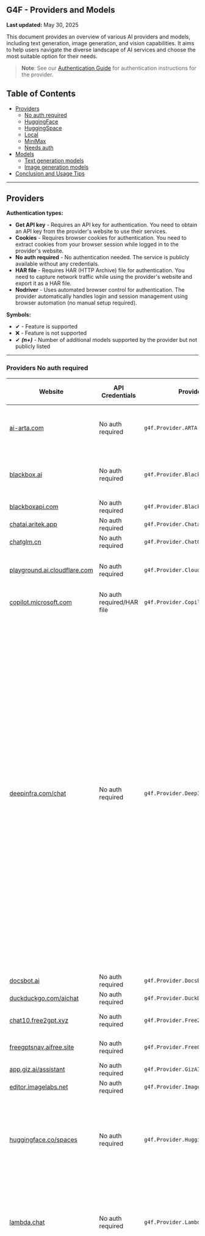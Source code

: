 ## G4F - Providers and Models

**Last updated:** May 30, 2025

This document provides an overview of various AI providers and models, including text generation, image generation, and vision capabilities. It aims to help users navigate the diverse landscape of AI services and choose the most suitable option for their needs.

> **Note**: See our [Authentication Guide](authentication.md) for authentication instructions for the provider.

## Table of Contents
  - [Providers](#providers)
    - [No auth required](#providers-not-needs-auth)
    - [HuggingFace](#providers-huggingface)
    - [HuggingSpace](#providers-huggingspace)
    - [Local](#providers-local)
    - [MiniMax](#providers-minimax)
    - [Needs auth](#providers-needs-auth)
  - [Models](#models)
    - [Text generation models](#text-generation-models)
    - [Image generation models](#image-generation-models)
  - [Conclusion and Usage Tips](#conclusion-and-usage-tips)

---
## Providers
**Authentication types:**
- **Get API key** - Requires an API key for authentication. You need to obtain an API key from the provider's website to use their services.
- **Cookies** - Requires browser cookies for authentication. You need to extract cookies from your browser session while logged in to the provider's website.
- **No auth required** - No authentication needed. The service is publicly available without any credentials.
- **HAR file** - Requires HAR (HTTP Archive) file for authentication. You need to capture network traffic while using the provider's website and export it as a HAR file.
- **Nodriver** - Uses automated browser control for authentication. The provider automatically handles login and session management using browser automation (no manual setup required).

**Symbols:**
- ✔ - Feature is supported
- ❌ - Feature is not supported
- ✔ _**(n+)**_ - Number of additional models supported by the provider but not publicly listed

---
### Providers No auth required
| Website | API Credentials | Provider | Text generation | Image generation | Audio generation | Video generation | Vision (Image Upload) | Status |
|----------|-------------|--------------|---------------|--------|--------|------|------|------|
|[ai-arta.com](https://ai-arta.com)|No auth required|`g4f.Provider.ARTA`|❌|`flux, flux-dev, flux-pro, gpt-image, sdxl-1.0 sdxl-l` _**(51+)**_|❌|❌|❌|![](https://img.shields.io/badge/Active-brightgreen)|
|[blackbox.ai](https://www.blackbox.ai)|No auth required|`g4f.Provider.Blackbox`|`blackboxai, gpt-4.1-mini, gpt-4.1-nano, gpt-4, gpt-4o, gpt-4o-mini` _**(29+)**_||❌|❌|❌|✔|![](https://img.shields.io/badge/Active-brightgreen)|
|[blackboxapi.com](https://www.blackboxapi.com)|No auth required|`g4f.Provider.Blackboxapi`|`llama-3.1-70b`|❌|❌|❌|❌|![](https://img.shields.io/badge/Active-brightgreen)|
|[chatai.aritek.app](https://chatai.aritek.app)|No auth required|`g4f.Provider.Chatai`|`gpt-4o-mini`|❌|❌|❌|❌|![](https://img.shields.io/badge/Active-brightgreen)|
|[chatglm.cn](https://chatglm.cn)|No auth required|`g4f.Provider.ChatGLM`|`glm-4`|❌|❌|❌|❌|![](https://img.shields.io/badge/Active-brightgreen)|
|[playground.ai.cloudflare.com](https://playground.ai.cloudflare.com)|No auth required|`g4f.Provider.Cloudflare`|`llama-2-7b, llama-3-8b, llama-3.1-8b, llama-3.2-1b, qwen-1.5-7b`|❌|❌|❌|❌|![Error](https://img.shields.io/badge/Active-brightgreen)|
|[copilot.microsoft.com](https://copilot.microsoft.com)|No auth required/HAR file|`g4f.Provider.Copilot`|`gpt-4, o1`|`dall-e-3`|❌|❌|❌|![](https://img.shields.io/badge/Active-brightgreen)|
|[deepinfra.com/chat](https://deepinfra.com/chat)|No auth required|`g4f.Provider.DeepInfraChat`|`deepseek-prover-v2-671b, qwen-3-235b, qwen-3-30b, qwen-3-32b, qwen-3-14b, llama-4-maverick, llama-4-maverick, phi-4-reasoning-plus, qwq-32b, deepseek-v3-0324, deepseek-r1-0528, gemma-3-27b, gemma-3-12b, phi-4-multimodal, llama-3.1-8b, llama-3.2-90b, llama-3.3-70b, deepseek-v3, mixtral-small-24b, deepseek-r1-turbo, deepseek-r1, deepseek-r1-distill-llama-70b, deepseek-r1-distill-qwen-32b, phi-4, wizardlm-2-8x22b, qwen-2-72b, dolphin-2.6, dolphin-2.9, airoboros-70b, lzlv-70b, wizardlm-2-7b, mixtral-8x22b`|❌|❌|❌|`llama-3.2-90b, minicpm-2.5`|![](https://img.shields.io/badge/Active-brightgreen)|
|[docsbot.ai](https://docsbot.ai)|No auth required|`g4f.Provider.DocsBot`|`gpt-4o`|❌|❌|❌|✔|![](https://img.shields.io/badge/Active-brightgreen)|
|[duckduckgo.com/aichat](https://duckduckgo.com/aichat)|No auth required|`g4f.Provider.DuckDuckGo`|✔|❌|❌|❌|❌|![](https://img.shields.io/badge/Active-brightgreen)|
|[chat10.free2gpt.xyz](https://chat10.free2gpt.xyz)|No auth required|`g4f.Provider.Free2GPT`|`gemini-1.5-pro, gemini-1.5-flash`|❌|❌|❌|❌|![](https://img.shields.io/badge/Active-brightgreen)|
|[freegptsnav.aifree.site](https://freegptsnav.aifree.site)|No auth required|`g4f.Provider.FreeGpt`|`gemini-1.5-pro, gemini-1.5-flash`|❌|❌|❌|❌|![](https://img.shields.io/badge/Active-brightgreen)|
|[app.giz.ai/assistant](https://app.giz.ai/assistant)|No auth required|`g4f.Provider.GizAI`|`gemini-1.5-flash`|❌|❌|❌|❌|![](https://img.shields.io/badge/Active-brightgreen)|
|[editor.imagelabs.net](editor.imagelabs.net)|No auth required|`g4f.Provider.ImageLabs`|❌|`sdxl-turbo`|❌|❌|❌|![](https://img.shields.io/badge/Active-brightgreen)|
|[huggingface.co/spaces](https://huggingface.co/spaces)|No auth required|`g4f.Provider.HuggingSpace`|`qwen-2-72b, qwen-3-235b, qwen-3-32b, qwen-3-30b, qwen-3-14b, qwen-3-4b, qwen-3-1.7b, qwen-3-0.6b, command-r-plus, command-r, command-r7b`|`flux-dev, sd-3.5-large`|❌|❌|❌|![](https://img.shields.io/badge/Active-brightgreen)|
|[lambda.chat](https://lambda.chat)|No auth required|`g4f.Provider.LambdaChat`|`deepseek-v3, deepseek-r1, hermes-3, hermes-3-405b, nemotron-70b, llama-3.3-70b, qwen-2.5-coder-32b` _**(1+)**_|❌|❌|❌|❌|![](https://img.shields.io/badge/Active-brightgreen)|
|[legacy.lmarena.ai](https://legacy.lmarena.ai)|No auth required|`g4f.Provider.LegacyLMArena`|`claude-3.7-sonnet, claude-3.7-sonnet-thinking, gpt-4o, grok-3, gemini-2.0-flash-thinking, gemini-2.0-pro, deepseek-r1, gemini-2.0-flash, o1, qwen-2.5-max, o3-mini, o3, o4-mini, deepseek-v3, deepseek-v3-0324, qwen-plus, glm-4-plus, o1-mini, gemini-1.5-pro, grok-2, claude-3.5-sonnet, qwen-2.5-plus, deepseek-v2.5, gpt-4o-mini, gemini-1.5-flash, llama-3.1-405b, nemotron-70b, grok-2-mini, qwen-max, qwen-2.5-72b, qwen-2.5-vl-32b, qwen-2.5-vl-72b, gpt-4-turbo, llama-3.3-70b, nemotron-49b, mistral-large, mistral-medium, pixtral-large, gpt-4, gpt-4.1, gpt-4.1-mini, gpt-4.1-nano, llama-3.1-70b, nemotron-253b, claude-3-opus, tulu-3-70b, claude-3.5-haiku, reka-core, gemma-2-27b, gemma-3-27b, gemma-3-12b, gemma-3-4b, deepseek-v2, qwen-2.5-coder-32b, gemma-2-9b, command-r-plus, command-a, deepseek-coder-v2, nemotron-51b, mistral-small-24b, mistral-small-3.1-24b, nemotron-4-340b, glm-4, llama-3-70b, llama-4-maverick, llama-4-scout, reka-flash, phi-4, claude-3-sonnet, qwen-2-72b, qwen-3-235b, qwen-3-30b, qwen-3-32b, tulu-3-8b, command-r, codestral, claude-3-haiku, llama-3.1-8b, qwen-1.5-110b, qwq-32b, llama-3-8b, qwen-1.5-72b, gemma-2-2b, qwen-vl-max, gemini-2.5-pro, gemini-2.5-flash, mixtral-8x22b, qwen-1.5-32b, qwen-1.5-14b, qwen-1.5-7b, qwen-1.5-4b, mistral-next, phi-3-medium, phi-3-small, phi-3-mini, tulu-2-70b, llama-2-70b, llama-2-13b, llama-2-7b, hermes-2-dpo, pplx-70b-online, pplx-7b-online, deepseek-67b, openhermes-2.5-7b, mistral-7b, llama-3.2-3b, llama-3.2-1b, codellama-34b, codellama-70b, qwen-14b, gpt-3.5-turbo, mixtral-8x7b, dbrx-instruct, llama-13b`  _**(54+)**_ |❌|❌|❌|`claude-3.7-sonnet, claude-3.7-sonnet-thinking, gpt-4o, gemini-2.0-flash, o3, o4-mini, gemini-1.5-pro, claude-3.5-sonnet, gpt-4o-mini, gemini-1.5-flash, qwen-2.5-vl-32b, qwen-2.5-vl-72b, mistral-medium, pixtral-large, gpt-4.1, gpt-4.1-mini, gpt-4.1-nano, claude-3-opus, claude-3.5-haiku, reka-core, gemma-3-27b, mistral-small-3.1-24b, llama-4-maverick, llama-4-scout, reka-flash, claude-3-sonnet, claude-3-haiku, qwen-vl-max, gemini-2.5-pro, gemini-2.5-flash, amazon-nova-pro, amazon-nova-lite, step-1o-vision, c4ai-aya-vision-32b, pixtral-12b _**(12+)**_`|![](https://img.shields.io/badge/Active-brightgreen)|
|[oi-vscode-server-2.onrender.com](https://oi-vscode-server-2.onrender.com)|No auth required|`g4f.Provider.OIVSCodeSer2`|`gpt-4o-mini`|❌|❌|❌|✔|![Error](https://img.shields.io/badge/Active-brightgreen)|
|[oi-vscode-server-5.onrender.com](https://oi-vscode-server-5.onrender.com)|No auth required|`g4f.Provider.OIVSCodeSer5`|`gpt-4.1-mini`|❌|❌|❌|✔|![Error](https://img.shields.io/badge/Active-brightgreen)|
|[oi-vscode-server-0501.onrender.com](https://oi-vscode-server-0501.onrender.com)|No auth required|`g4f.Provider.OIVSCodeSer0501`|`gpt-4.1-mini`|❌|❌|❌|✔|![Error](https://img.shields.io/badge/Active-brightgreen)|
|[openai.fm](https://www.openai.fm)|No auth required|`g4f.Provider.OpenAIFM`|❌|❌|`gpt-4o-mini-tts`|❌|✔|![Error](https://img.shields.io/badge/Active-brightgreen)|
|[labs.perplexity.ai](https://labs.perplexity.ai)|No auth required|`g4f.Provider.PerplexityLabs`|`sonar, sonar-pro, sonar-reasoning, sonar-reasoning-pro`|❌|❌|❌|❌|![Error](https://img.shields.io/badge/Active-brightgreen)|
|[pollinations.ai](https://pollinations.ai)|No auth required/[Get API key](https://auth.pollinations.ai)|`g4f.Provider.PollinationsAI`|`gpt-4o-mini, gpt-4.1-nano, gpt-4, gpt-4o, gpt-4.1, o4-mini, gpt-4.1-mini, command-r-plus, gemini-2.5-flash, gemini-2.0-flash-thinking, qwen-2.5-coder-32b, llama-3.3-70b, llama-4-scout, mistral-small-3.1-24b, deepseek-r1, deepseek-r1-distill-llama-70b, deepseek-r1-distill-qwen-32b, phi-4, qwq-32b, deepseek-v3, deepseek-v3-0324, grok-3-mini` _**(4+)**_|`flux, flux-pro, flux-dev, flux-schnell, dall-e-3, sdxl-turbo, gpt-image`|`gpt-4o-mini-audio`|❌|`gpt-4o, gpt-4o-mini, o1-mini, o3-mini, o4-mini`|![](https://img.shields.io/badge/Active-brightgreen)|
|[pollinations.ai](https://pollinations.ai)|No auth required|`g4f.Provider.PollinationsImage`|❌|`flux, flux-pro, flux-dev, flux-schnell, dall-e-3, sdxl-turbo, gpt-image`|❌|❌|❌|![](https://img.shields.io/badge/Active-brightgreen)|
|[teach-anything.com](https://www.teach-anything.com)|No auth required|`g4f.Provider.TeachAnything`|`gemini-1.5-pro, gemini-1.5-flash`|❌|❌|❌|❌|![](https://img.shields.io/badge/Active-brightgreen)|
|[together.xyz](https://together.xyz)|No auth required|`g4f.Provider.Together`|`llama-3.2-3b, llama-2-70b, llama-3-70b, llama-3.2-90b, llama-3.3-70b, llama-4-scout, llama-3.1-8b, llama-3.2-11b, llama-3-8b, llama-3.1-70b, llama-3.1-405b, llama-4-maverick, deepseek-r1, deepseek-r1-0528, deepseek-v3-0324, deepseek-r1-distill-llama-70b, deepseek-r1-distill-qwen-1.5b, deepseek-r1-distill-qwen-14b, deepseek-v3, qwen-2.5-vl-72b, qwen-2.5-coder-32b, qwen-2.5-7b, qwen-2-vl-72b, qwq-32b, qwen-2.5-72b, qwen-3-235b, qwen-2-72b, mixtral-8x7b, mistral-small-24b, mistral-7b, gemma-2-27b, nemotron-70b, hermes-2-dpo, r1-1776`|`flux, flux-schnell, flux-pro, flux-redux, flux-depth, flux-canny, flux-kontext-max, flux-dev-lora, flux-dev, flux-kontext-pro`|❌|❌|``|![](https://img.shields.io/badge/Active-brightgreen)|
|[websim.ai](https://websim.ai)|No auth required|`g4f.Provider.Websim`|`gemini-1.5-pro, gemini-1.5-flash`|`flux`|❌|❌|❌|![](https://img.shields.io/badge/Active-brightgreen)|
|[chat-gpt.com](https://chat-gpt.com)|No auth required|`g4f.Provider.WeWordle`|`gpt-4`|❌|❌|❌|❌|![](https://img.shields.io/badge/Active-brightgreen)|
|[chat9.yqcloud.top](https://chat9.yqcloud.top)|No auth required|`g4f.Provider.Yqcloud`|`gpt-4`|✔|❌|❌|❌|![](https://img.shields.io/badge/Active-brightgreen)|

---
### Providers HuggingSpace
| Website | API Credentials | Provider | Text generation | Image generation | Audio generation | Video generation | Vision (Image Upload) | Status |
|----------|-------------|--------------|---------------|--------|--------|------|------|------|
|[black-forest-labs-flux-1-dev.hf.space](https://black-forest-labs-flux-1-dev.hf.space)|[Get API key](https://huggingface.co/settings/tokens)|`g4f.Provider.BlackForestLabs_Flux1Dev`|❌|`flux, flux-dev`|❌|❌|❌|![](https://img.shields.io/badge/Active-brightgreen)|
|[black-forest-labs-flux-1-schnell.hf.space](https://black-forest-labs-flux-1-schnell.hf.space)|[Get API key](https://huggingface.co/settings/tokens)|`g4f.Provider.BlackForestLabs_Flux1Schnell`|❌|`flux, flux-schnell`|❌|❌|❌|![](https://img.shields.io/badge/Active-brightgreen)|
|[cohereforai-c4ai-command.hf.space](https://cohereforai-c4ai-command.hf.space)|[Get API key](https://huggingface.co/settings/tokens)|`g4f.Provider.CohereForAI_C4AI_Command`|`command-r-plus, command-r, command-r7b`|❌|❌|❌|❌|![](https://img.shields.io/badge/Active-brightgreen)|
|[huggingface.co/spaces/deepseek-ai/Janus-Pro-7B](https://huggingface.co/spaces/deepseek-ai/Janus-Pro-7B)|[Get API key](https://huggingface.co/settings/tokens)|`g4f.Provider.DeepseekAI_Janus_Pro_7b`|✔|✔|❌|❌|❌|![](https://img.shields.io/badge/Active-brightgreen)|
|[roxky-flux-1-dev.hf.space](https://roxky-flux-1-dev.hf.space)|[Get API key](https://huggingface.co/settings/tokens)|`g4f.Provider.G4F`|✔ _**(1+)**_|✔ _**(4+)**_|❌|❌|✔ _**(1+)**_|![](https://img.shields.io/badge/Active-brightgreen)|
|[microsoft-phi-4-multimodal.hf.space](https://microsoft-phi-4-multimodal.hf.space)|[Get API key](https://huggingface.co/settings/tokens)|`g4f.Provider.Microsoft_Phi_4`|`phi-4`|❌|❌|❌|`phi-4`|![](https://img.shields.io/badge/Active-brightgreen)|
|[qwen-qwen2-5.hf.space](https://qwen-qwen2-5.hf.space)|[Get API key](https://huggingface.co/settings/tokens)|`g4f.Provider.Qwen_Qwen_2_5`|`qwen-2.5`|❌|❌|❌|❌|![](https://img.shields.io/badge/Active-brightgreen)|
|[qwen-qwen2-5-1m-demo.hf.space](https://qwen-qwen2-5-1m-demo.hf.space)|[Get API key](https://huggingface.co/settings/tokens)|`g4f.Provider.Qwen_Qwen_2_5M`|`qwen-2.5-1m`|❌|❌|❌|❌|![](https://img.shields.io/badge/Active-brightgreen)|
|[qwen-qwen2-5-max-demo.hf.space](https://qwen-qwen2-5-max-demo.hf.space)|[Get API key](https://huggingface.co/settings/tokens)|`g4f.Provider.Qwen_Qwen_2_5_Max`|`qwen-2-5-max`|❌|❌|❌|❌|![](https://img.shields.io/badge/Active-brightgreen)|
|[qwen-qwen2-72b-instruct.hf.space](https://qwen-qwen2-72b-instruct.hf.space)|[Get API key](https://huggingface.co/settings/tokens)|`g4f.Provider.Qwen_Qwen_2_72B`|`qwen-2-72b`|❌|❌|❌|❌|![](https://img.shields.io/badge/Active-brightgreen)|
|[qwen-qwen2-72b-instruct.hf.space](https://qwen-qwen2-72b-instruct.hf.space)|[Get API key](https://huggingface.co/settings/tokens)|`g4f.Provider.Qwen_Qwen_3`|`qwen-3-235b, qwen-3-32b, qwen-3-30b, qwen-3-14b, qwen-3-4b, qwen-3-1.7b, qwen-3-0.6b`|❌|❌|❌|❌|![](https://img.shields.io/badge/Active-brightgreen)|
|[stabilityai-stable-diffusion-3-5-large.hf.space](https://stabilityai-stable-diffusion-3-5-large.hf.space)|[Get API key](https://huggingface.co/settings/tokens)|`g4f.Provider.StabilityAI_SD35Large`|❌|`sd-3.5-large`|❌|❌|❌|![](https://img.shields.io/badge/Active-brightgreen)|

---
### Providers Needs Auth
| Website | API Credentials | Provider | Text generation | Image generation | Audio generation | Video generation | Vision (Image Upload) | Status |
|----------|-------------|--------------|---------------|--------|--------|------|------|------|
|[console.anthropic.com](https://console.anthropic.com)|[Get API key](https://console.anthropic.com/settings/keys)|`g4f.Provider.Anthropic`|✔|❌|❌|❌|❌|![](https://img.shields.io/badge/Active-brightgreen)|
|[bing.com/images/create](https://www.bing.com/images/create)|[Cookies](https://www.bing.com)|`g4f.Provider.BingCreateImages`|❌|`dall-e-3`|❌|❌|❌|![](https://img.shields.io/badge/Active-brightgreen)|
|[blackbox.ai](https://www.blackbox.ai)|[HAR file](https://www.blackbox.ai)|`g4f.Provider.BlackboxPro`|✔|✔|❌|❌|✔|![](https://img.shields.io/badge/Active-brightgreen)|
|[cablyai.com/chat](https://cablyai.com/chat)|[Get API key](https://cablyai.com)|`g4f.Provider.CablyAI`|✔|✔|❌|❌|✔|![](https://img.shields.io/badge/Active-brightgreen)|
|[inference.cerebras.ai](https://inference.cerebras.ai/)|[Get API key](https://cloud.cerebras.ai)|`g4f.Provider.Cerebras`|✔|❌|❌|❌|❌|![](https://img.shields.io/badge/Active-brightgreen)|
|[copilot.microsoft.com](https://copilot.microsoft.com)|[Nodriver](https://copilot.microsoft.com)|`g4f.Provider.CopilotAccount`|✔|✔|❌|❌|✔|![](https://img.shields.io/badge/Active-brightgreen)|
|[deepinfra.com](https://deepinfra.com)|[Get API key](https://deepinfra.com/dash/api_keys)|`g4f.Provider.DeepInfra`|✔|✔|❌|❌|❌|![](https://img.shields.io/badge/Active-brightgreen)|
|[platform.deepseek.com](https://platform.deepseek.com)|[Get API key](https://platform.deepseek.com/api_keys)|`g4f.Provider.DeepSeek`|✔ |❌|❌|❌|❌|![](https://img.shields.io/badge/Active-brightgreen)|
|[chat.deepseek.com](https://chat.deepseek.com)|[Get API key](https://platform.deepseek.com/api_keys)|`g4f.Provider.DeepSeekAPI`|✔|❌|❌|❌|❌|![](https://img.shields.io/badge/Active-brightgreen)|
|[gemini.google.com](https://gemini.google.com)|[Nodriver](https://gemini.google.com)|`g4f.Provider.Gemini`|`gemini-2.0, gemini-2.0-flash, gemini-2.5-pro, gemini-2.5-flash, gemini-2.0-flash-thinking, gemini-2.0-flash-thinking-with-apps _**(2+)**_`|✔|❌|❌|✔|![](https://img.shields.io/badge/Active-brightgreen)|
|[ai.google.dev](https://ai.google.dev)|[Get API key](https://aistudio.google.com/u/0/apikey)|`g4f.Provider.GeminiPro`|`gemini-1.5-pro, gemini-1.5-flash, gemini-2.0-flash`|❌|❌|❌|`gemini-1.5-pro`|![](https://img.shields.io/badge/Active-brightgreen)|
|[developers.sber.ru/gigachat](https://developers.sber.ru/gigachat)|[Cookies](https://developers.sber.ru/gigachat)|`g4f.Provider.GigaChat`|✔|❌|❌|❌|❌|![](https://img.shields.io/badge/Active-brightgreen)|
|[github.com/copilot](https://github.com/copilot)|[Cookies](https://github.com/copilot)|`g4f.Provider.GithubCopilot`|✔|❌|❌|❌|❌|![](https://img.shields.io/badge/Active-brightgreen)|
|[glhf.chat](https://glhf.chat)|[Get API key](https://glhf.chat/user-settings/api)|`g4f.Provider.GlhfChat`|✔|❌|❌|❌|❌|![](https://img.shields.io/badge/Active-brightgreen)|
|[console.groq.com/playground](https://console.groq.com/playground)|[Get API key](https://console.groq.com/keys)|`g4f.Provider.Groq`|✔|❌|❌|❌|✔|![](https://img.shields.io/badge/Active-brightgreen)|
|[hailuo.ai](https://www.hailuo.ai)|No auth required|`g4f.Provider.HailuoAI`|✔|❌|❌|❌|❌|![](https://img.shields.io/badge/Active-brightgreen)|
|[huggingface.co/chat](https://huggingface.co/chat)|[м](https://huggingface.co/chat)|`g4f.Provider.HuggingChat`|`llama-3.2-11b, llama-3.3-70b, mistral-nemo, phi-3.5-mini, command-r-plus, qwen-2.5-coder-32b, qwq-32b, deepseek-r1, nemotron-70b`|`flux-dev, flux-schnell`|❌|❌|❌|![](https://img.shields.io/badge/Active-brightgreen)|
|[huggingface.co](https://api-inference.huggingface.co)|[Get API key](https://huggingface.co/settings/tokens)|`g4f.Provider.HuggingFaceAPI`|✔|✔|❌|❌|✔|![](https://img.shields.io/badge/Active-brightgreen)|
|[huggingface.co](https://huggingface.co)|[Get API key](https://huggingface.co/settings/tokens)|`g4f.Provider.HuggingFaceInference`|✔|✔|❌|❌|✔|![](https://img.shields.io/badge/Active-brightgreen)|
|[huggingface.co](https://huggingface.co)|[Get API key](https://huggingface.co/settings/tokens)|`g4f.Provider.HuggingFaceMedia`|❌|❌|❌|✔|✔|![](https://img.shields.io/badge/Active-brightgreen)|
|[beta.lmarena.ai](https://beta.lmarena.ai)|[Nodriver](https://beta.lmarena.ai)|`g4f.Provider.LMArenaBeta`|✔|✔|❌|❌|✔|![](https://img.shields.io/badge/Active-brightgreen)|
|[meta.ai](https://www.meta.ai)|[Cookies](https://www.meta.ai)|`g4f.Provider.MetaAI`|`meta-ai`|❌|❌|❌|❌|![](https://img.shields.io/badge/Active-brightgreen)|
|[meta.ai](https://www.meta.ai)|[Cookies](https://www.meta.ai)|`g4f.Provider.MetaAIAccount`|✔|✔|❌|❌|❌|![](https://img.shields.io/badge/Active-brightgreen)|
|[designer.microsoft.com](https://designer.microsoft.com)|[Cookies](https://designer.microsoft.com)|`g4f.Provider.MicrosoftDesigner`|❌|`dall-e-3`|❌|❌|❌|![](https://img.shields.io/badge/Active-brightgreen)|
|[hailuo.ai/chat](https://www.hailuo.ai/chat)|[Get API key](https://intl.minimaxi.com/user-center/basic-information/interface-key)|`g4f.Provider.MiniMax`|✔|❌|❌|❌|❌|![](https://img.shields.io/badge/Active-brightgreen)|
|[chatgpt.com](https://chatgpt.com)|[HAR file](https://chatgpt.com)|`g4f.Provider.OpenaiAccount`|✔|✔|❌|❌|✔|![](https://img.shields.io/badge/Active-brightgreen)|
|[platform.openai.com](https://platform.openai.com)|[Get API key](https://platform.openai.com/settings/organization/api-keys)|`g4f.Provider.OpenaiAPI`|✔|✔|❌|❌|✔|![](https://img.shields.io/badge/Active-brightgreen)|
|[chatgpt.com](https://chatgpt.com)|[HAR file](https://chatgpt.com)|`g4f.Provider.OpenaiChat`|`gpt-4, gpt-4.1, gpt-4.5, gpt-4o, gpt-4o-mini, o1, o1-mini, o3-mini, o3-mini-high, o4-mini, o4-mini-high` _**(1+)**_|✔|❌|❌|✔|![](https://img.shields.io/badge/Active-brightgreen)|
|[openrouter.ai](https://openrouter.ai)|[Get API key](https://openrouter.ai/settings/keys)|`g4f.Provider.OpenRouter`|✔|❌|❌|❌|❌|![](https://img.shields.io/badge/Active-brightgreen)|
|[perplexity.ai](https://www.perplexity.ai)|[Get API key](https://www.perplexity.ai/settings/api)|`g4f.Provider.PerplexityApi`|✔ |❌|❌|❌|❌|![](https://img.shields.io/badge/Active-brightgreen)|
|[pi.ai/talk](https://pi.ai/talk)|[Cookies/Nodriver](https://pi.ai/talk)|`g4f.Provider.Pi`|✔|❌|❌|❌|❌|![Error](https://img.shields.io/badge/Active-brightgreen)|
|[docs.puter.com](https://docs.puter.com/playground)|[Get API key](https://github.com/HeyPuter/puter-cli)|`g4f.Provider.PuterJS`|✔ |❌|❌|❌|✔|![](https://img.shields.io/badge/Active-brightgreen)|
|[perplexity.ai](https://www.perplexity.ai)|[Get API key](https://www.perplexity.ai/settings/api)|`g4f.Provider.PerplexityApi`|✔|❌|❌|❌|❌|![](https://img.shields.io/badge/Active-brightgreen)|
|[chat.reka.ai](https://chat.reka.ai)|[Cookies](https://chat.reka.ai)|`g4f.Provider.Reka`|✔|❌|❌|❌|✔|![](https://img.shields.io/badge/Active-brightgreen)|
|[replicate.com](https://replicate.com)|[Get API key](https://replicate.com/account/api-tokens)|`g4f.Provider.Replicate`|✔|❌|❌|❌|❌|![](https://img.shields.io/badge/Active-brightgreen)|
|[beta.theb.ai](https://beta.theb.ai)|[Get API key](https://beta.theb.ai)|`g4f.Provider.ThebApi`|✔|❌|❌|❌|❌|![](https://img.shields.io/badge/Active-brightgreen)|
|[whiterabbitneo.com](https://www.whiterabbitneo.com)|[Cookies](https://www.whiterabbitneo.com)|`g4f.Provider.WhiteRabbitNeo`|✔|❌|❌|❌|❌|![](https://img.shields.io/badge/Active-brightgreen)|
|[console.x.ai](https://console.x.ai)|[Get API key](https://console.x.ai)|`g4f.Provider.xAI`|✔|❌|❌|❌|❌|![](https://img.shields.io/badge/Active-brightgreen)|
|[you.com](https://you.com)|[Cookies](https://you.com)|`g4f.Provider.You`|✔|✔|❌|❌|✔|![](https://img.shields.io/badge/Active-brightgreen)|

---
### Providers Local
| Website | API Credentials | Provider | Text generation | Image generation | Audio generation | Video generation | Vision (Image Upload) | Status |
|----------|-------------|--------------|---------------|--------|--------|------|------|------|
|[]( )|No auth required|`g4f.Provider.Local`|✔|❌|❌|❌|❌|![](https://img.shields.io/badge/Active-brightgreen)|
|[ollama.com](https://ollama.com)|No auth required|`g4f.Provider.Ollama`|✔|❌|❌|❌|❌|![](https://img.shields.io/badge/Active-brightgreen)|

---
## Models

### Text generation models
| Model | Base Provider | Providers | Website |
|-------|---------------|-----------|---------|
|gpt-3.5-turbo|OpenAI|1 provider|[platform.openai.com](https://platform.openai.com/docs/engines/gpt-3.5-turbo)|
|gpt-4|OpenAI|7 providers|[platform.openai.com](https://platform.openai.com/docs/models/gpt-4-turbo-and-gpt-4)|
|gpt-4-turbo|OpenAI|1 provider|[platform.openai.com](https://platform.openai.com/docs/models/gpt-4-turbo-and-gpt-4)|
|gpt-4o|OpenAI|5 providers|[platform.openai.com](https://platform.openai.com/docs/models/gpt-4o)|
|gpt-4o-mini|OpenAI|6 providers|[platform.openai.com](https://platform.openai.com/docs/models/gpt-4o-mini)|
|gpt-4o-mini-audio|OpenAI|1 provider|[platform.openai.com](https://platform.openai.com/docs/models/gpt-4o-mini-audio-preview)|
|gpt-4o-mini-tts|OpenAI|1 provider|[platform.openai.com](https://platform.openai.com/docs/models/gpt-4o-mini-tts)|
|o1|OpenAI|3 providers|[openai.com](https://openai.com/index/introducing-openai-o1-preview/)|
|o1-mini|OpenAI|2 providers|[openai.com](https://openai.com/index/openai-o1-mini-advancing-cost-efficient-reasoning/)|
|o3|OpenAI|1 provider|[openai.com](https://openai.com/index/introducing-o3-and-o3-mini/)|
|o3-mini|OpenAI|2 provider|[openai.com](https://openai.com/index/introducing-o3-and-o3-mini/)|
|o3-mini-high|OpenAI|1 provider|[openai.com](https://openai.com/index/introducing-o3-and-o3-mini/)|
|o4-mini|OpenAI|3 providers|[openai.com](https://openai.com/index/introducing-o3-and-o4-mini/)|
|o4-mini-high|OpenAI|2 providers|[openai.com](https://openai.com/index/introducing-o3-and-o4-mini/)|
|gpt-4.1|OpenAI|3 providers|[openai.com](https://openai.com/index/gpt-4-1/)|
|gpt-4.1-mini|OpenAI|5 providers|[openai.com](https://openai.com/index/gpt-4-1/)|
|gpt-4.1-nano|OpenAI|3 providers|[openai.com](https://openai.com/index/gpt-4-1/)|
|gpt-4.5|OpenAI|1 providers|[openai.com](https://openai.com/index/gpt-4-5/)|
|meta-ai|Meta|1 provider|[ai.meta.com](https://ai.meta.com/)|
|llama-13b|Meta Llama|1 provider|[huggingface.co](https://huggingface.co/meta-llama/Llama-13b)|
|codellama-34b|Meta Llama|1 provider|[huggingface.co](https://huggingface.co/codellama/CodeLlama-34b)|
|llama-2-7b|Meta Llama|2 providers|[huggingface.co](https://huggingface.co/meta-llama/Llama-2-7b)|
|llama-2-13b|Meta Llama|1 provider|[huggingface.co](https://huggingface.co/meta-llama/Llama-2-13b)|
|llama-2-70b|Meta Llama|2 provider|[huggingface.co](https://huggingface.co/meta-llama/Llama-2-70b)|
|llama-3-8b|Meta Llama|3 providers|[ai.meta.com](https://ai.meta.com/blog/meta-llama-3/)|
|llama-3-70b|Meta Llama|2 provider|[ai.meta.com](https://ai.meta.com/blog/meta-llama-3/)|
|llama-3.1-8b|Meta Llama|4 providers|[ai.meta.com](https://ai.meta.com/blog/meta-llama-3-1/)|
|llama-3.1-70b|Meta Llama|3 provider|[ai.meta.com](https://ai.meta.com/blog/meta-llama-3-1/)|
|llama-3.1-405b|Meta Llama|2 provider|[ai.meta.com](https://ai.meta.com/blog/meta-llama-3-1/)|
|llama-3.2-1b|Meta Llama|2 providers|[huggingface.co](https://huggingface.co/meta-llama/Llama-3.2-1B)|
|llama-3.2-3b|Meta Llama|2 providers|[huggingface.co](https://huggingface.co/meta-llama/Llama-3.2-3B)|
|llama-3.2-11b|Meta Llama|3 providers|[ai.meta.com](https://ai.meta.com/blog/llama-3-2-connect-2024-vision-edge-mobile-devices/)|
|llama-3.2-90b|Meta Llama|2 provider|[huggingface.co](https://huggingface.co/meta-llama/Llama-3.2-90B-Vision)|
|llama-3.3-70b|Meta Llama|7 providers|[ai.meta.com](https://ai.meta.com/blog/llama-3-3/)|
|llama-4-scout|Meta Llama|4 providers|[llama.com](https://www.llama.com/models/llama-4/)|
|llama-4-maverick|Meta Llama|3 providers|[llama.com](https://www.llama.com/models/llama-4/)|
|mistral-7b|Mistral AI|2 providers|[huggingface.co](https://huggingface.co/mistralai/Mistral-7B-v0.3)|
|mixtral-8x7b|Mistral AI|3 providers|[huggingface.co](https://huggingface.co/mistralai/Mixtral-8x7B)|
|mixtral-8x22b|Mistral AI|2 providers|[huggingface.co](https://huggingface.co/mistralai/Mixtral-8x22B-Instruct-v0.1)|
|mistral-nemo|Mistral AI|2 providers|[huggingface.co](https://huggingface.co/mistralai/Mistral-Nemo-Instruct-2407)|
|mistral-small-24b|Mistral AI|3 providers|[huggingface.co](https://huggingface.co/mistralai/Mistral-Small-24B-Instruct-2501)|
|mistral-small-3.1-24b|Mistral AI|2 providers|[huggingface.co](https://huggingface.co/mistralai/Mistral-Small-3.1-24B-Instruct-2503)|
|mistral-large|Mistral AI|1 provider|[mistral.ai](https://mistral.ai/news/mistral-large/)|
|mistral-medium|Mistral AI|1 provider|[mistral.ai](https://mistral.ai/news/mistral-medium/)|
|mistral-next|Mistral AI|1 provider|[mistral.ai](https://mistral.ai/technology/)|
|pixtral-large|Mistral AI|1 provider|[mistral.ai](https://mistral.ai/news/pixtral-large/)|
|codestral|Mistral AI|1 provider|[mistral.ai](https://mistral.ai/news/codestral/)|
|hermes-2-dpo|NousResearch|2 provider|[huggingface.co](https://huggingface.co/NousResearch/Hermes-2-Pro-Llama-3-8B)|
|hermes-3-405b|NousResearch|1 provider|[huggingface.co](https://huggingface.co/NousResearch/Hermes-3-Llama-3.1-405B-FP8)|
|phi-3-small|Microsoft|1 provider|[huggingface.co](https://huggingface.co/microsoft/Phi-3-small)|
|phi-3-mini|Microsoft|1 provider|[huggingface.co](https://huggingface.co/microsoft/Phi-3-mini)|
|phi-3-medium|Microsoft|1 provider|[huggingface.co](https://huggingface.co/microsoft/Phi-3-medium)|
|phi-3.5-mini|Microsoft|1 provider|[huggingface.co](https://huggingface.co/microsoft/Phi-3.5-mini-instruct)|
|phi-4|Microsoft|4 providers|[techcommunity.microsoft.com](https://techcommunity.microsoft.com/blog/aiplatformblog/introducing-phi-4-microsoft%E2%80%99s-newest-small-language-model-specializing-in-comple/4357090)|
|phi-4-multimodal|Microsoft|2 providers|[huggingface.co](https://huggingface.co/microsoft/Phi-4-multimodal-instruct)|
|phi-4-reasoning-plus|Microsoft|1 provider|[huggingface.co](https://huggingface.co/microsoft/Phi-4-reasoning-plus)|
|wizardlm-2-7b|Microsoft|1 provider|[wizardlm.github.io](https://wizardlm.github.io/WizardLM2/)|
|wizardlm-2-8x22b|Microsoft|1 provider|[wizardlm.github.io](https://wizardlm.github.io/WizardLM2/)|
|gemini-2.0|Google|1 provider|[deepmind.google](http://deepmind.google/technologies/gemini/)|
|gemini-1.5-flash|Google|6 providers|[deepmind.google](https://deepmind.google/technologies/gemini/flash/)|
|gemini-1.5-pro|Google|6 providers|[deepmind.google](https://deepmind.google/technologies/gemini/pro/)|
|gemini-2.0-pro|Google|1 provider|[ai.google.dev](https://ai.google.dev/gemini-api/docs/thinking-mode)|
|gemini-2.0-flash|Google|3 providers|[deepmind.google](https://deepmind.google/technologies/gemini/flash/)|
|gemini-2.0-flash-thinking|Google|3 providers|[ai.google.dev](https://ai.google.dev/gemini-api/docs/thinking-mode)|
|gemini-2.0-flash-thinking-with-apps|Google|1 provider|[ai.google.dev](https://ai.google.dev/gemini-api/docs/thinking-mode)|
|gemini-2.5-flash|Google|3 providers|[deepmind.google](https://deepmind.google/technologies/gemini/)|
|gemini-2.5-pro|Google|2 providers|[deepmind.google](https://deepmind.google/technologies/gemini/)|
|gemma-2-2b|Google|1 provider|[huggingface.co](https://huggingface.co/google/gemma-2-2b)|
|gemma-2-9b|Google|1 providers|[huggingface.co](https://huggingface.co/google/gemma-2-9b)|
|gemma-2-27b|Google|2 provider|[huggingface.co](https://huggingface.co/google/gemma-2-27b)|
|gemma-3-4b|Google|1 providers|[huggingface.co](https://huggingface.co/google/gemma-3-4b-it)|
|gemma-3-12b|Google|2 providers|[huggingface.co](https://huggingface.co/google/gemma-3-12b-it)|
|gemma-3-27b|Google|2 providers|[huggingface.co](https://huggingface.co/google/gemma-3-27b-it)|
|claude-3-haiku|Anthropic|1 providers|[anthropic.com](https://www.anthropic.com/news/claude-3-haiku)|
|claude-3-sonnet|Anthropic|1 provider|[anthropic.com](https://www.anthropic.com/news/claude-3-sonnet)|
|claude-3-opus|Anthropic|1 provider|[anthropic.com](https://www.anthropic.com/news/claude-3-opus)|
|claude-3.5-haiku|Anthropic|1 provider|[anthropic.com](https://www.anthropic.com/news/claude-3-5-haiku)|
|claude-3.5-sonnet|Anthropic|1 providers|[anthropic.com](https://www.anthropic.com/news/claude-3-5-sonnet)|
|claude-3.7-sonnet|Anthropic|1 providers|[anthropic.com](https://www.anthropic.com/claude/sonnet)|
|claude-3.7-sonnet-thinking|Anthropic|1 provider|[anthropic.com](https://www.anthropic.com/claude/sonnet)|
|reka-core|Reka AI|1 providers|[reka.ai](https://www.reka.ai/ourmodels)|
|reka-flash|Reka AI|1 providers|[reka.ai](https://www.reka.ai/)|
|blackboxai|Blackbox AI|1 provider|[docs.blackbox.chat](https://docs.blackbox.chat/blackbox-ai-1)|
|command-r|CohereForAI|2 providers|[docs.cohere.com](https://docs.cohere.com/v2/docs/command-r-plus)|
|command-r-plus|CohereForAI|4 providers|[huggingface.co](https://huggingface.co/CohereLabs/c4ai-command-r-plus-08-2024)|
|command-r7b|CohereForAI|1 provider|[huggingface.co](https://huggingface.co/CohereLabs/c4ai-command-r7b-12-2024/blob/main/README.md)|
|command-a|CohereForAI|2 providers|[huggingface.co](https://huggingface.co/CohereLabs/c4ai-command-a-03-2025)|
|qwen-plus|Qwen|1 provider|[qwen-ai.com](https://www.qwen-ai.com/)|
|qwen-max|Qwen|1 provider|[qwen-ai.com](https://www.qwen-ai.com/)|
|qwen-vl-max|Qwen|1 provider|[qwen-ai.com](https://www.qwen-ai.com/)|
|qwen-14b|Qwen|1 provider|[huggingface.co](https://huggingface.co/Qwen/Qwen-14B)|
|qwen-1.5-4b|Qwen|1 provider|[huggingface.co](https://huggingface.co/Qwen/Qwen1.5-4B)|
|qwen-1.5-7b|Qwen|2 providers|[huggingface.co](https://huggingface.co/Qwen/Qwen1.5-7B)|
|qwen-1.5-14b|Qwen|1 provider|[huggingface.co](https://huggingface.co/Qwen/Qwen1.5-14B)|
|qwen-1.5-32b|Qwen|1 provider|[huggingface.co](https://huggingface.co/Qwen/Qwen1.5-32B)|
|qwen-1.5-72b|Qwen|1 provider|[huggingface.co](https://huggingface.co/Qwen/Qwen1.5-72B)|
|qwen-1.5-110b|Qwen|1 provider|[huggingface.co](https://huggingface.co/Qwen/Qwen1.5-110B)|
|qwen-2-72b|Qwen|5 providers|[huggingface.co](https://huggingface.co/Qwen/Qwen2-72B)|
|qwen-2-vl-7b|Qwen|1 provider|[huggingface.co](https://huggingface.co/Qwen/Qwen2-VL-7B)|
|qwen-2-vl-72b|Qwen|1 provider|[huggingface.co](https://huggingface.co/Qwen/Qwen2-VL-72B-Instruct)|
|qwen-2.5|Qwen|1 provider|[qwen-ai.com](https://www.qwen-ai.com/2-5/)|
|qwen-2.5-7b|Qwen|1 provider|[huggingface.co](https://huggingface.co/Qwen/Qwen2.5-7B-Instruct)|
|qwen-2.5-72b|Qwen|2 providers|[huggingface.co](https://huggingface.co/Qwen/Qwen2.5-72B-Instruct)|
|qwen-2.5-coder-32b|Qwen|5 providers|[huggingface.co](https://huggingface.co/Qwen/Qwen2.5-Coder-32B)|
|qwen-2.5-1m|Qwen|1 provider|[huggingface.co](https://huggingface.co/Qwen/Qwen2.5-1M-Demo)|
|qwen-2.5-max|Qwen|2 providers|[qwen-ai.com](https://www.qwen-ai.com/2-5-max/)|
|qwen-2.5-vl-32b|Qwen|1 providers|[huggingface.co](https://huggingface.co/Qwen/Qwen2.5-VL-32B-Instruct)|
|qwen-2.5-vl-72b|Qwen|2 providers|[huggingface.co](https://huggingface.co/Qwen/Qwen2.5-VL-72B-Instruct)|
|qwen-2.5-plus|Qwen|1 provider|[qwen-ai.com](https://www.qwen-ai.com/2-5-plus/)|
|qwen-3-235b|Qwen|4 providers|[huggingface.co](https://huggingface.co/Qwen/Qwen3-235B-A22B)|
|qwen-3-32b|Qwen|3 providers|[huggingface.co](https://huggingface.co/Qwen/Qwen3-32B)|
|qwen-3-30b|Qwen|3 providers|[huggingface.co](https://huggingface.co/Qwen/Qwen3-30B-A3B)|
|qwen-3-14b|Qwen|2 providers|[qwenlm.github.io](https://qwenlm.github.io/blog/qwen3/)|
|qwen-3-4b|Qwen|1 provider|[huggingface.co](https://huggingface.co/Qwen/Qwen3-4B-Base)|
|qwen-3-1.7b|Qwen|1 provider|[qwenlm.github.io](https://qwenlm.github.io/blog/qwen3/)|
|qwen-3-0.6b|Qwen|1 provider|[huggingface.co](https://huggingface.co/Qwen/Qwen3-0.6B)|
|qwq-32b|Qwen|5 providers|[huggingface.co](https://huggingface.co/Qwen/QwQ-32B-Preview)|
|deepseek-67b|DeepSeek|1 provider|[huggingface.co](https://huggingface.co/deepseek-ai/deepseek-llm-67b-base)|
|deepseek-v3|DeepSeek|4 providers|[api-docs.deepseek.com](https://api-docs.deepseek.com/news/news250120)|
|deepseek-r1|DeepSeek|7 providers|[api-docs.deepseek.com](https://api-docs.deepseek.com/news/news250120)|
|deepseek-r1-turbo|DeepSeek|1 provider|[huggingface.co](https://huggingface.co/deepseek-ai/DeepSeek-R1)|
|deepseek-r1-distill-llama-70b|DeepSeek|3 providers|[huggingface.co](https://huggingface.co/deepseek-ai/DeepSeek-R1-Distill-Llama-70B)|
|deepseek-r1-distill-qwen-1.5b|DeepSeek|2 providers|[huggingface.co](https://huggingface.co/deepseek-ai/DeepSeek-R1-Distill-Qwen-1.5B)|
|deepseek-r1-distill-qwen-14b|DeepSeek|2 providers|[huggingface.co](https://huggingface.co/api/models/deepseek-ai/DeepSeek-R1-Distill-Qwen-14B)|
|deepseek-r1-distill-qwen-32b|DeepSeek|2 providers|[huggingface.co](https://huggingface.co/deepseek-ai/DeepSeek-R1-Distill-Qwen-32B)|
|deepseek-v2|DeepSeek|1 provider|[huggingface.co](https://huggingface.co/deepseek-ai/DeepSeek-V2)|
|deepseek-coder-v2|DeepSeek|1 provider|[huggingface.co](https://huggingface.co/deepseek-ai/DeepSeek-Coder-V2)|
|deepseek-prover-v2|DeepSeek|1 provider|[github.com/deepseek-ai](https://github.com/deepseek-ai/DeepSeek-Prover-V2)|
|deepseek-prover-v2-671b|DeepSeek|1 provider|[github.com/deepseek-ai](https://github.com/deepseek-ai/DeepSeek-Prover-V2)|
|deepseek-v2.5|DeepSeek|1 provider|[huggingface.co](https://huggingface.co/deepseek-ai/DeepSeek-V2.5)|
|deepseek-v3-0324|DeepSeek|4 providers|[huggingface.co](https://huggingface.co/deepseek-ai/DeepSeek-V3-0324)|
|deepseek-r1-0528|DeepSeek|2 providers|[huggingface.co](https://huggingface.co/deepseek-ai/DeepSeek-R1-0528)|
|janus-pro-7b|DeepSeek|1 provider|[api-docs.deepseek.com](https://api-docs.deepseek.com/docs/janus-pro-7b)|
|grok-2|x.ai|2 providers|[x.ai](https://x.ai/blog/grok-2)|
|grok-2-mini|x.ai|1 provider|[x.ai](https://x.ai/blog/grok-2)|
|grok-3|x.ai|2 providers|[x.ai](https://x.ai/blog/grok-3)|
|grok-3-mini|x.ai|1 providers|[x.ai](https://x.ai/blog/grok-3)|
|grok-3-r1|x.ai|1 provider|[x.ai](https://x.ai/blog/grok-3)|
|sonar|Perplexity AI|1 provider|[sonar.perplexity.ai](https://sonar.perplexity.ai/)|
|sonar-pro|Perplexity AI|1 provider|[sonar.perplexity.ai](https://sonar.perplexity.ai/)|
|sonar-reasoning|Perplexity AI|1 provider|[sonar.perplexity.ai](https://sonar.perplexity.ai/)|
|sonar-reasoning-pro|Perplexity AI|1 provider|[sonar.perplexity.ai](https://sonar.perplexity.ai/)|
|r1-1776|Perplexity AI|2 provider|[perplexity.ai](https://www.perplexity.ai/hub/blog/open-sourcing-r1-1776)|
|pplx-7b-online|Perplexity AI|1 provider|[perplexity.ai](https://www.perplexity.ai/)|
|pplx-70b-online|Perplexity AI|1 provider|[perplexity.ai](https://www.perplexity.ai/)|
|nemotron-49b|Nvidia|1 providers|[huggingface.co](https://huggingface.co/nvidia/Llama-3_3-Nemotron-Super-49B-v1)|
|nemotron-51b|Nvidia|1 provider|[huggingface.co](https://huggingface.co/nvidia/Llama-3_1-Nemotron-51B-Instruct)|
|nemotron-70b|Nvidia|5 providers|[build.nvidia.com](https://build.nvidia.com/nvidia/llama-3_1-nemotron-70b-instruct)|
|nemotron-253b|Nvidia|1 providers|[build.nvidia.com](https://build.nvidia.com/nvidia/llama-3_1-nemotron-ultra-253b-v1/modelcard)|
|nemotron-4-340b|Nvidia|1 provider|[build.nvidia.com](https://build.nvidia.com/nvidia/nemotron-4-340b-instruct)|
|glm-4|THUDM|2 providers|[github.com/THUDM](https://github.com/THUDM/GLM-4)|
|glm-4-plus|THUDM|1 provider|[github.com/THUDM](https://github.com/THUDM/GLM-4)|
|dolphin-2.6|Cognitive Computations|1 provider|[huggingface.co](https://huggingface.co/cognitivecomputations/dolphin-2.6-mixtral-8x7b)|
|dolphin-2.9|Cognitive Computations|1 provider|[huggingface.co](https://huggingface.co/cognitivecomputations/dolphin-2.9.1-llama-3-70b)|
|airoboros-70b|DeepInfra|1 provider|[huggingface.co](https://huggingface.co/cognitivecomputations/dolphin-2.9.1-llama-3-70b)|
|lzlv-70b|Lizpreciatior|1 provider|[huggingface.co](https://huggingface.co/cognitivecomputations/dolphin-2.9.1-llama-3-70b)|
|lfm-40b|Liquid AI|1 provider|[liquid.ai](https://www.liquid.ai/liquid-foundation-models)|
|tulu-2-70b|Allen AI|1 provider|[huggingface.co](https://huggingface.co/allenai/tulu-2-dpo-70b)|
|tulu-3-8b|Allen AI|1 provider|[huggingface.co](https://huggingface.co/allenai/Llama-3.1-Tulu-3-8B)|
|tulu-3-70b|Allen AI|1 provider|[huggingface.co](https://huggingface.co/allenai/Llama-3.1-Tulu-3-70B)|
|openhermes-2.5-7b|Allen AI|1 provider|[huggingface.co](https://huggingface.co/teknium/OpenHermes-2.5-Mistral-7B)|
|dbrx-instruct|Databricks|1 provider|[huggingface.co](https://huggingface.co/databricks/dbrx-instruct)|
|evil|Evil Mode - Experimental|1 provider|❌|

### Image generation models
| Model | Base Provider | Providers | Website |
|-------|---------------|-----------|---------|
|dall-e-3|OpenAI|5 providers|[platform.openai.com](https://platform.openai.com/docs/models/dall-e)|
|gpt-image|OpenAI|2 providers|[platform.openai.com](https://platform.openai.com/docs/models/gpt-image-1)|
|sdxl-1.0|Stability AI|1 providers|[huggingface.co](https://huggingface.co/stabilityai/stable-diffusion-xl-base-1.0)|
|sdxl-l|Stability AI|1 providers|[huggingface.co](https://huggingface.co/stabilityai/stable-diffusion-xl-base-1.0)|
|sdxl-turbo|Stability AI|2 providers|[huggingface.co](https://huggingface.co/stabilityai/sdxl-turbo)|
|sd-3.5-large|Stability AI|1 provider|[huggingface.co](https://huggingface.co/stabilityai/stable-diffusion-3.5-large)|
|flux|Black Forest Labs|5 providers|[blackforestlabs.ai](https://blackforestlabs.ai/announcing-flux/)|
|flux-pro|Black Forest Labs|3 provider|[blackforestlabs.ai](https://blackforestlabs.ai/flux-pro/)|
|flux-dev|Black Forest Labs|6 providers|[blackforestlabs.ai](https://blackforestlabs.ai/flux-dev/)|
|flux-schnell|Black Forest Labs|4 providers|[blackforestlabs.ai](https://blackforestlabs.ai/flux-schnell/)|
|flux-redux|Black Forest Labs|1 providers|[huggingface.co](https://huggingface.co/black-forest-labs/FLUX.1-Redux-dev)|
|flux-depth|Black Forest Labs|1 providers|[huggingface.co](https://huggingface.co/black-forest-labs/FLUX.1-Depth-dev)|
|flux-canny|Black Forest Labs|1 providers|[huggingface.co](https://huggingface.co/black-forest-labs/FLUX.1-Canny-dev)|
|flux-kontext-max|Black Forest Labs|1 providers|❌|
|flux-dev-lora|Black Forest Labs|1 providers|[huggingface.co](https://huggingface.co/black-forest-labs/FLUX.1-dev)|
|flux-kontext-pro|Black Forest Labs|1 providers|❌|
|midjourney|Midjourney|2 provider|[midjourney.com](https://www.midjourney.com/)|

## Conclusion and Usage Tips
This document provides a comprehensive overview of various AI providers and models available for text generation, image generation, and vision tasks. **When choosing a provider or model, consider the following factors:**
   1. **Availability**: Check the status of the provider to ensure it's currently active and accessible.
   2. **Model Capabilities**: Different models excel at different tasks. Choose a model that best fits your specific needs, whether it's text generation, image creation, or vision-related tasks.
   3. **Authentication**: Some providers require authentication, while others don't. Consider this when selecting a provider for your project.
   4. **Vision Models**: For tasks requiring image understanding or multimodal interactions, look for providers offering vision models.

Remember to stay updated with the latest developments in the AI field, as new models and providers are constantly emerging and evolving.

---

[Return to Documentation](README.md)
